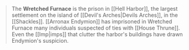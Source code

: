 > The **Wretched Furnace** is the prison in [[Hell Harbor]], the largest settlement on the island of [[Devil's Arches|Devils Arches]], in the [[Shackles]]. [[Arronax Endymion]] has imprisoned in Wretched Furnace many individuals suspected of ties with [[House Thrune]]. Even the [[Imp|imps]] that clutter the harbor's buildings have drawn Endymion's suspicion.







